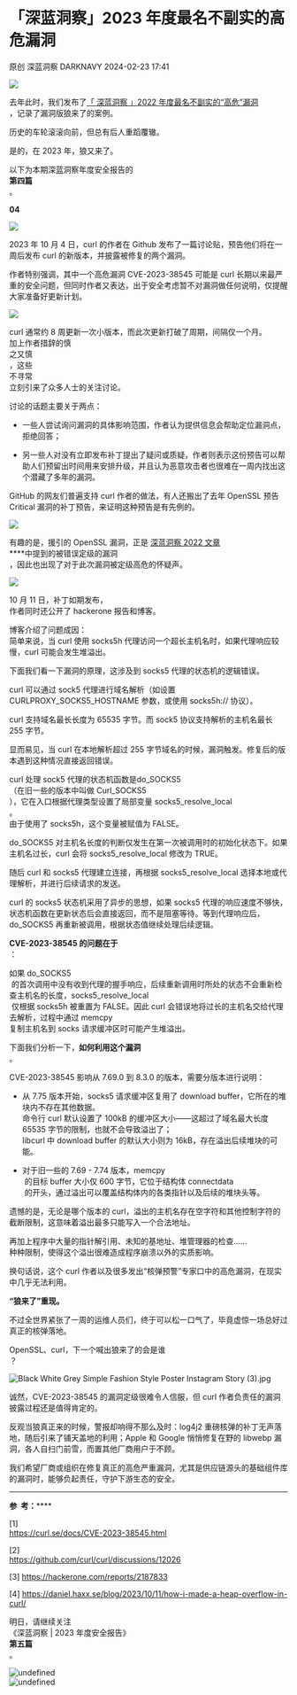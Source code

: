 #  「深蓝洞察」2023 年度最名不副实的高危漏洞   
原创 深蓝洞察  DARKNAVY   2024-02-23 17:41  
  
![](https://mmbiz.qpic.cn/sz_mmbiz_png/6aFicjrXnvgiaEib8aWzNjUo6aIhjMTbe4nHTDPplsu559a3hQFb1MHRmrTOZPIZlSD9NuhyXhncuN96BrfUtXxSg/640?wx_fmt=png&from=appmsg "")  
  
[](http://mp.weixin.qq.com/s?__biz=MzkyMjM5MTk3NQ==&mid=2247485303&idx=1&sn=1c306d587d334f57d5bac54020f4d276&chksm=c1f443bff683caa92702eea91cf9ae4491e6350da4460c1718b2ab45c83aa9071a926d62c836&scene=21#wechat_redirect)  
  
  
  
去年此时，我们发布了[「 深蓝洞察 」2022 年度最名不副实的“高危”漏洞](http://mp.weixin.qq.com/s?__biz=MzkyMjM5MTk3NQ==&mid=2247484217&idx=1&sn=ef0e2af1d67045091c71bd5e187ff4be&chksm=c1f447f1f683cee731e18958facf61d1421973c72d470155d6ccb655625a3dfd244acfc79a7d&scene=21#wechat_redirect)  
，记录了漏洞版狼来了的案例。  
  
  
历史的车轮滚滚向前，但总有后人重蹈覆辙。  
  
是的，在 2023 年，狼又来了。  
  
  
以下为本期深蓝洞察年度安全报告的  
**第四篇**  
。  
  
  
**04**  
  
  
  
  
![](https://mmbiz.qpic.cn/sz_mmbiz_png/6aFicjrXnvgiaEib8aWzNjUo6aIhjMTbe4nrMt45rqL1Ibh7CGBH0dMPNquK3cEgm0gLLqum65bT1Gfqa6ZJN8tNw/640?wx_fmt=png&from=appmsg "")  
  
  
2023 年 10 月 4 日，curl 的作者在 Github 发布了一篇讨论贴，预告他们将在一周后发布 curl 的新版本，并披露被修复的两个漏洞。  
  
  
作者特别强调，其中一个高危漏洞 CVE-2023-38545 可能是 curl 长期以来最严重的安全问题，但同时作者又表达，出于安全考虑暂不对漏洞做任何说明，仅提醒大家准备好更新计划。  
  
  
![](https://mmbiz.qpic.cn/sz_mmbiz_png/6aFicjrXnvgiaEib8aWzNjUo6aIhjMTbe4nGkVZUE8z3MNNcicawGt3haYxgtLJ2RmEQ2AoBlMgZEqrJ9A32qO7ibNA/640?wx_fmt=png&from=appmsg "")  
  
  
curl 通常约 8 周更新一次小版本，而此次更新打破了周期，间隔仅一个月。  
加上作者措辞的慎  
之又慎  
，这些  
不寻常  
立刻引来了众多人士的关注讨论。  
  
  
讨论的话题主要关于两点：  
  
- 一些人尝试询问漏洞的具体影响范围，作者认为提供信息会帮助定位漏洞点，拒绝回答；  
  
- 另一些人对没有立即发布补丁提出了疑问或质疑，作者则表示这份预告可以帮助人们预留出时间用来安排升级，并且认为恶意攻击者也很难在一周内找出这个潜藏了多年的漏洞。  
  
  
  
  
GitHub 的网友们普遍支持 curl 作者的做法，有人还搬出了去年 OpenSSL 预告 Critical 漏洞的补丁预告，来证明这种预告是有先例的。  
  
  
![](https://mmbiz.qpic.cn/sz_mmbiz_png/6aFicjrXnvgianLdibytSsbHiaH0f8zYHS0sWkibb1sRCl2dlv5TricJu8HS1D1NbHCvrcKg0iaOeKmYqNSsGic1eEMIYA/640?wx_fmt=png&from=appmsg "")  
  
  
有趣的是，援引的 OpenSSL 漏洞，正是 [深蓝洞察 2022 文章](http://mp.weixin.qq.com/s?__biz=MzkyMjM5MTk3NQ==&mid=2247484217&idx=1&sn=ef0e2af1d67045091c71bd5e187ff4be&chksm=c1f447f1f683cee731e18958facf61d1421973c72d470155d6ccb655625a3dfd244acfc79a7d&scene=21#wechat_redirect)  
****中提到的被错误定级的漏洞  
，因此也出现了对于此次漏洞被定级高危的怀疑声。  
  
  
![](https://mmbiz.qpic.cn/sz_mmbiz_png/6aFicjrXnvgiaEib8aWzNjUo6aIhjMTbe4nhIdrOC8kNtPXnv5soWjnDlVoIem1KHf0j11BRdhXPMF3M0ZPAicwxKA/640?wx_fmt=png&from=appmsg "")  
  
  
10 月 11 日，补丁如期发布，  
作者同时还公开了 hackerone 报告和博客。  
  
  
博客介绍了问题成因：  
简单来说，当 curl 使用 socks5h 代理访问一个超长主机名时，如果代理响应较慢，curl 可能会发生堆溢出。  
  
  
  
下面我们看一下漏洞的原理，这涉及到 socks5 代理的状态机的逻辑错误。  
  
  
curl 可以通过 sock5 代理进行域名解析（如设置 CURLPROXY_SOCKS5_HOSTNAME 参数，或使用 socks5h:// 协议）。  
  
  
  
curl 支持域名最长长度为 65535 字节。而 sock5 协议支持解析的主机名最长 255 字节。  
  
  
  
显而易见，当 curl 在本地解析超过 255 字节域名的时候，漏洞触发。修复后的版本遇到这种情况直接返回错误。  
  
  
curl 处理 sock5 代理的状态机函数是do_SOCKS5  
（在旧一些的版本中叫做 Curl_SOCKS5  
），它在入口根据代理类型设置了局部变量 socks5_resolve_local  
。  
由于使用了 socks5h，这个变量被赋值为 FALSE。  
  
  
  
do_SOCKS5 对主机名长度的判断仅发生在第一次被调用时的初始化状态下。如果主机名过长，curl 会将 socks5_resolve_local 修改为 TRUE。  
  
  
  
随后 curl 和 socks5 代理建立连接，再根据 socks5_resolve_local 选择本地或代理解析，并进行后续请求的发送。  
  
  
curl 的 socks5 状态机采用了异步的思想，如果 socks5 代理的响应速度不够快，状态机函数在更新状态后会直接返回，而不是阻塞等待。等到代理响应后，do_SOCKS5 再重新被调用，根据状态值继续处理后续逻辑。  
  
  
  
  
**CVE-2023-38545 的问题在于**  
：  
  
  
如果 do_SOCKS5  
 的首次调用中没有收到代理的握手响应，后续重新调用时所处的状态不会重新检查主机名的长度，socks5_resolve_local  
 仅根据 socks5h 被重置为 FALSE。因此 curl 会错误地将过长的主机名交给代理去解析，过程中通过 memcpy  
 复制主机名到 socks 请求缓冲区时可能产生堆溢出。  
  
  
下面我们分析一下，**如何利用这个漏洞**  
。  
  
  
CVE-2023-38545 影响从 7.69.0 到 8.3.0 的版本，需要分版本进行说明：  
  
- 从 7.75 版本开始，socks5 请求缓冲区复用了 download buffer，它所在的堆块内不存在其他数据。  
命令行 curl 默认设置了 100kB 的缓冲区大小——这超过了域名最大长度 65535 字节的限制，也就不会导致溢出了；  
libcurl 中 download buffer 的默认大小则为 16kB，存在溢出后续堆块的可能。  
  
  
- 对于旧一些的 7.69 - 7.74 版本，memcpy  
 的目标 buffer 大小仅 600 字节，它位于结构体 connectdata  
 的开头，通过溢出可以覆盖结构体内的各类指针以及后续的堆块头等。  
  
遗憾的是，无论是哪个版本的 curl，溢出的主机名存在空字符和其他控制字符的截断限制，这意味着溢出最多只能写入一个合法地址。  
  
  
  
再加上程序中大量的指针解引用、未知的基地址、堆管理器的检查……  
种种限制，使得这个溢出很难造成程序崩溃以外的实质影响。  
  
  
换句话说，这个 curl 作者以及很多发出“核弹预警”专家口中的高危漏洞，在现实中几乎无法利用。  
  
  
**“狼来了”重现。**  
  
不过全世界紧张了一周的运维人员们，终于可以松一口气了，毕竟虚惊一场总好过真正的核弹落地。  
  
  
OpenSSL、curl，下一个喊出狼来了的会是谁  
？  
  
  
![](https://mmbiz.qpic.cn/mmbiz_jpg/6aFicjrXnvgh167HNTPdc1vuOzu9VfyFkiaJqvlfQJNf4bpoCYicibrAibQDNveBRyXtTXKcG9NuKTqgribPcBIoKwYw/640?wx_fmt=jpeg "Black White Grey Simple Fashion Style Poster Instagram Story (3).jpg")  
  
  
  
诚然，CVE-2023-38545 的漏洞定级很难令人信服，但 curl 作者负责任的漏洞披露过程还是值得肯定的。  
  
  
反观当狼真正来的时候，警报却响得不那么及时：log4j2 重磅核弹的补丁无声落地，随后引来了铺天盖地的利用；Apple 和 Google 悄悄修复在野的 libwebp 漏洞，各人自扫门前雪，而置其他厂商用户于不顾。  
  
  
我们希望厂商或组织在修复真正的高危严重漏洞，尤其是供应链源头的基础组件库的漏洞时，能够负起责任，守护下游生态的安全。  
  
****  
**参  考：******  
  
[1]   
https://curl.se/docs/CVE-2023-38545.html  
  
[2]   
https://github.com/curl/curl/discussions/12026  
  
[3] https://hackerone.com/reports/2187833  
  
[4] https://daniel.haxx.se/blog/2023/10/11/how-i-made-a-heap-overflow-in-curl/  
  
  
  
明日，请继续关注  
《深蓝洞察 | 2023 年度安全报告》  
**第五篇**  
。  
  
  
  
  
  
![](https://mmbiz.qpic.cn/sz_mmbiz_png/6aFicjrXnvgiaEib8aWzNjUo6aIhjMTbe4nkM5LuIshwaKey8dMr5Yb5Lm7W6glDPUXo76Beia6tqHHAM3I8pibdTdQ/640?wx_fmt=png&from=appmsg "undefined")  
![](https://mmbiz.qpic.cn/sz_mmbiz_png/6aFicjrXnvgianLdibytSsbHiaH0f8zYHS0sJgXbD2NL8wQBJ0mCvY9KcPJHqgLh0PNFiaIIR2Nhk09uVdFhiaibhgzmg/640?wx_fmt=png&from=appmsg "undefined")  
  
  
  
  
